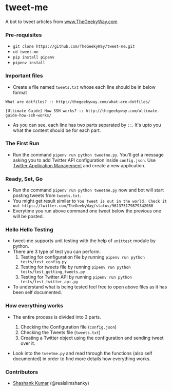 # tweet-me
A bot to tweet articles from www.TheGeekyWay.com

### Pre-requisites

- `git clone https://github.com/TheGeekyWay/tweet-me.git`
- `cd tweet-me`
- `pip install pipenv`
- `pipenv install`

### Important files

- Create a file named `tweets.txt` whose each line should be in below format

`What are dotfiles? :: http://thegeekyway.com/what-are-dotfiles/`

`[Ultimate Guide] How SSH works? :: http://thegeekyway.com/ultimate-guide-how-ssh-works/`

- As you can see, each line has two parts separated by `::`. It's upto you what the content should be for each part.

### The First Run

- Run the command `pipenv run python tweetme.py`. You'll get a message asking you to add Twitter API configuration inside `config.json`. Use [Twitter Application Management](https://apps.twitter.com) and create a new application.

### Ready, Set, Go

- Run the command `pipenv run python tweetme.py` now and bot will start posting tweets from `tweets.txt`.
- You might get result similar to `You tweet is out in the world. Check it out https://twitter.com/TheGeekyWay/status/961375179879342080`
- Everytime you run above command one tweet below the previous one will be posted.

### Hello Hello Testing

- tweet-me supports unit testing with the help of `unittest` module by python.
- There are 3 type of test you can perform.
    1) Testing for configuration file by running `pipenv run python tests/test_config.py`
    2) Testing for tweets file by running `pipenv run python tests/test_getting_tweets.py`
    3) Testing for Twitter API by running `pipenv run python tests/test_twitter_api.py`
- To understand what is being tested feel free to open above files as it has been self documented.

### How everything works

- The entire process is divided into 3 parts.
    1) Checking the Configuration file (`config.json`)
    2) Checking the Tweets file (`tweets.txt`)
    3) Creating a Twitter object using the configuration and sending tweet over it.

- Look into the `tweetme.py` and read through the functions (also self documented) in order to find more details how everything works.

### Contributors

- [Shashank Kumar](https://blog.shanky.xyz) (@realslimshanky)

